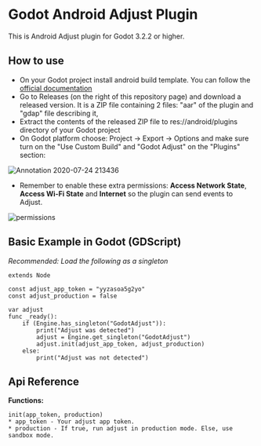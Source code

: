# Godot Android Adjust Plugin
This is Android Adjust plugin for Godot 3.2.2 or higher.

## How to use
* On your Godot project install android build template. You can follow the [official documentation](https://docs.godotengine.org/en/latest/getting_started/workflow/export/android_custom_build.html)
* Go to Releases (on the right of this repository page) and download a released version. It is a ZIP file containing 2 files: "aar" of the plugin and "gdap" file describing it,
* Extract the contents of the released ZIP file to res://android/plugins directory of your Godot project
* On Godot platform choose: Project -> Export -> Options and make sure turn on the "Use Custom Build" and "Godot Adjust" on the "Plugins" section:

![Annotation 2020-07-24 213436](https://user-images.githubusercontent.com/3739222/88424072-9644e300-cdf5-11ea-9a1d-9d282b70550e.png)
* Remember to enable these extra permissions: **Access Network State**, **Access Wi-Fi State** and **Internet** so the plugin can send events to Adjust.

![permissions](https://github.com/lettdev/godot-android-adjust-plugin/assets/24779254/fca325e8-04ef-4d4c-bb4a-beac6a326c9f)


## Basic Example in Godot (GDScript)
*Recommended: Load the following as a singleton*
```
extends Node

const adjust_app_token = "yyzasoa5g2yo"
const adjust_production = false

var adjust
func _ready():
	if (Engine.has_singleton("GodotAdjust")):
		print("Adjust was detected")
		adjust = Engine.get_singleton("GodotAdjust")
		adjust.init(adjust_app_token, adjust_production)
	else:
		print("Adjust was not detected")
```

## Api Reference

**Functions:**
```
init(app_token, production)
* app_token - Your adjust app token.
* production - If true, run adjust in production mode. Else, use sandbox mode.
```
